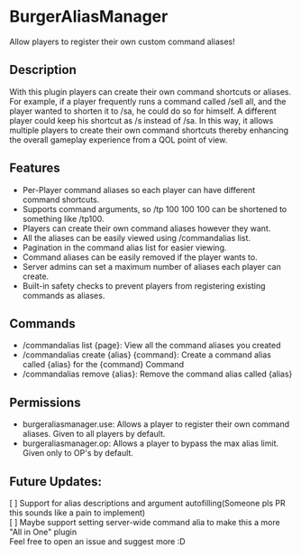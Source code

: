 # BurgerAliasManager
 Allow players to register their own custom command aliases!

## Description
With this plugin players can create their own command shortcuts or aliases.
For example, if a player frequently runs a command called /sell all, and the
player wanted to shorten it to /sa, he could do so for himself. A different player
could keep his shortcut as /s instead of /sa. In this way, it allows multiple
players to create their own command shortcuts thereby enhancing the overall
gameplay experience from a QOL point of view.

## Features
- Per-Player command aliases so each player can have different command shortcuts.
- Supports command arguments, so /tp 100 100 100 can be shortened to something like /tp100.
- Players can create their own command aliases however they want.
- All the aliases can be easily viewed using /commandalias list.
- Pagination in the command alias list for easier viewing.
- Command aliases can be easily removed if the player wants to.
- Server admins can set a maximum number of aliases each player can create.
- Built-in safety checks to prevent players from registering existing commands as aliases.

## Commands
- /commandalias list {page}: View all the command aliases you created
- /commandalias create {alias} {command}: Create a command alias called {alias} for the {command} Command
- /commandalias remove {alias}: Remove the command alias called {alias}

## Permissions
- burgeraliasmanager.use: Allows a player to register their own command aliases. Given to all players by default.
- burgeraliasmanager.op: Allows a player to bypass the max alias limit. Given only to OP's by default.

## Future Updates:
[ ] Support for alias descriptions and argument autofilling(Someone pls PR this sounds like a pain to implement)  
[ ] Maybe support setting server-wide command alia to make this a more "All in One" plugin  
Feel free to open an issue and suggest more :D

